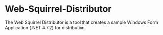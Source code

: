 # Web-Squirrel-Distributor
The Web Squirrel Distributor is a tool that creates a sample Windows Form Application (.NET 4.7.2) for distribution.
